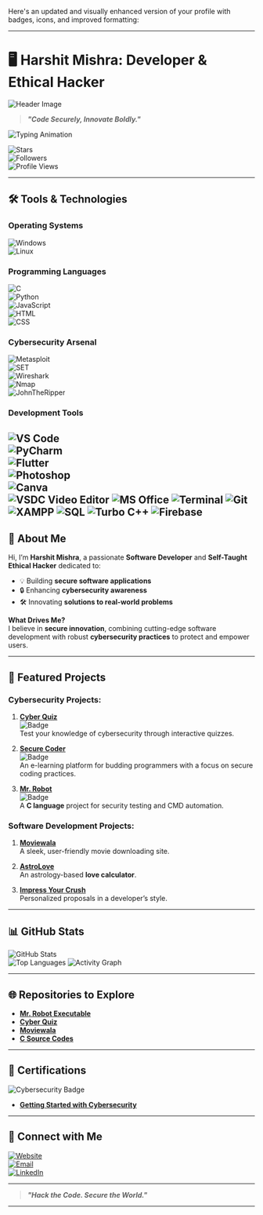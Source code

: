 Here's an updated and visually enhanced version of your profile with badges, icons, and improved formatting:  

---

# 🖥️ **Harshit Mishra: Developer & Ethical Hacker**  

![Header Image](https://github.com/mishra9759harshit/githost/blob/main/images%20(4).jpeg?raw=true)  

> **_"Code Securely, Innovate Boldly."_**  

![Typing Animation](https://readme-typing-svg.herokuapp.com?color=00FF00&lines=Hi,+I'm+Harshit+Mishra!;Software+Developer+%26+Ethical+Hacker;Expert+in+C,+Python,+JavaScript;Creating+Secure+and+Innovative+Solutions;Cybersecurity+Enthusiast;Web+Developer+%26+Problem+Solver)  


![Stars](https://img.shields.io/github/stars/mishra9759harshit/exe?label=Repo%20Stars&style=for-the-badge)  
![Followers](https://img.shields.io/github/followers/mishra9759harshit?label=GitHub%20Followers&style=for-the-badge)  
![Profile Views](https://komarev.com/ghpvc/?username=mishra9759harshit&label=Profile%20Views&color=blue&style=for-the-badge)  

---

## 🛠️ **Tools & Technologies**  

### **Operating Systems**  
![Windows](https://img.shields.io/badge/Windows-XP,%202000,%207,%208,%2010,%2011-blue?style=flat-square&logo=windows)  
![Linux](https://img.shields.io/badge/Linux-Kali,%20Ubuntu,%20Parrot,%20Debian-blue?style=flat-square&logo=linux)  

### **Programming Languages**  
![C](https://img.shields.io/badge/C-Language-blue?style=flat-square&logo=c)  
![Python](https://img.shields.io/badge/Python-Language-blue?style=flat-square&logo=python)  
![JavaScript](https://img.shields.io/badge/JavaScript-Language-blue?style=flat-square&logo=javascript)  
![HTML](https://img.shields.io/badge/HTML-Markup-blue?style=flat-square&logo=html5)  
![CSS](https://img.shields.io/badge/CSS-Styling-blue?style=flat-square&logo=css3)  

### **Cybersecurity Arsenal**  
![Metasploit](https://img.shields.io/badge/Metasploit-Framework-blue?style=flat-square&logo=metasploit)  
![SET](https://img.shields.io/badge/SET-Social%20Engineering%20Toolkit-blue?style=flat-square)  
![Wireshark](https://img.shields.io/badge/Wireshark-Network%20Analyzer-blue?style=flat-square&logo=wireshark)  
![Nmap](https://img.shields.io/badge/Nmap-Network%20Scanner-blue?style=flat-square)  
![JohnTheRipper](https://img.shields.io/badge/John%20the%20Ripper-Password%20Cracker-blue?style=flat-square)  

### **Development Tools**  
![VS Code](https://img.shields.io/badge/VSCode-Editor-blue?style=flat-square&logo=visualstudiocode)  
![PyCharm](https://img.shields.io/badge/PyCharm-IDE-blue?style=flat-square&logo=pycharm)  
![Flutter](https://img.shields.io/badge/Flutter-Mobile%20Development-blue?style=flat-square&logo=flutter)  
![Photoshop](https://img.shields.io/badge/Photoshop-Design-blue?style=flat-square&logo=adobephotoshop)  
![Canva](https://img.shields.io/badge/Canva-Design-blue?style=flat-square&logo=canva)  
![VSDC Video Editor](https://img.shields.io/badge/VSDC%20Video%20Editor-Video%20Editing-orange?style=flat-square&logo=vlc-media-player)
![MS Office](https://img.shields.io/badge/MS%20Office-Productivity-blue?style=flat-square&logo=microsoft-office)
![Terminal](https://img.shields.io/badge/Terminal-Scripting-black?style=flat-square&logo=windows-terminal)
![Git](https://img.shields.io/badge/Git-Version%20Control-orange?style=flat-square&logo=git)
![XAMPP](https://img.shields.io/badge/XAMPP-Server%20Management-orange?style=flat-square&logo=xampp)
![SQL](https://img.shields.io/badge/SQL-Database-green?style=flat-square&logo=postgresql)
![Turbo C++](https://img.shields.io/badge/Turbo%20C++-Programming-blue?style=flat-square&logo=cplusplus)
![Firebase](https://img.shields.io/badge/Firebase-Backend-yellow?style=flat-square&logo=firebase)
---

## 🌌 **About Me**  

Hi, I’m **Harshit Mishra**, a passionate **Software Developer** and **Self-Taught Ethical Hacker** dedicated to:  
- 💡 Building **secure software applications**  
- 🔒 Enhancing **cybersecurity awareness**  
- 🛠️ Innovating **solutions to real-world problems**  

**What Drives Me?**  
I believe in **secure innovation**, combining cutting-edge software development with robust **cybersecurity practices** to protect and empower users.  

---

## 🚀 **Featured Projects**  

### **Cybersecurity Projects:**  
1. [**Cyber Quiz**](https://pcgames.vercel.app/)  
   ![Badge](https://img.shields.io/badge/Cybersecurity-Quiz-blue?style=flat-square)  
   Test your knowledge of cybersecurity through interactive quizzes.  

2. [**Secure Coder**](https://securecoder.vercel.app/)  
   ![Badge](https://img.shields.io/badge/E--Learning-Secure%20Coding-blue?style=flat-square)  
   An e-learning platform for budding programmers with a focus on secure coding practices.  

3. [**Mr. Robot**](https://github.com/mishra9759harshit/exe)  
   ![Badge](https://img.shields.io/badge/Command--Line-Automation-blue?style=flat-square)  
   A **C language** project for security testing and CMD automation.  

### **Software Development Projects:**  
1. [**Moviewala**](https://github.com/mishra9759harshit/Moviewala)  
   A sleek, user-friendly movie downloading site.  

2. [**AstroLove**](https://astrolove.vercel.app/)  
   An astrology-based **love calculator**.  

3. [**Impress Your Crush**](https://astrolove.vercel.app/single.html)  
   Personalized proposals in a developer’s style.  

---

## 📊 **GitHub Stats**  

![GitHub Stats](https://github-readme-stats.vercel.app/api?username=mishra9759harshit&show_icons=true&theme=radical)  
![Top Languages](https://github-readme-stats.vercel.app/api/top-langs/?username=mishra9759harshit&layout=compact&theme=radical&langs_count=10) 
![Activity Graph](https://github-readme-activity-graph.vercel.app/graph?username=mishra9759harshit&theme=github-dark&hide_border=true)

---

## 🌐 **Repositories to Explore**  

- [**Mr. Robot Executable**](https://github.com/mishra9759harshit/exe)  
- [**Cyber Quiz**](https://github.com/mishra9759harshit/cyberquiz)  
- [**Moviewala**](https://github.com/mishra9759harshit/Moviewala)  
- [**C Source Codes**](https://github.com/mishra9759harshit/C-source-codes)  

---

## 🏅 **Certifications**  

![Cybersecurity Badge](https://images.credly.com/size/160x160/images/50b96632-6cbb-40b7-ac0e-b83f49ff7f94/image.png)  
- **[Getting Started with Cybersecurity](https://www.credly.com/badges/4298d4e7-7f68-42d8-b71d-d0c4222b4fb1/public_url)**  

---

## 🌟 **Connect with Me**  

[![Website](https://img.shields.io/badge/Website-Harshit%20Mishra-blue?style=flat-square&logo=vercel)](https://mishraharshit.vercel.app)  
[![Email](https://img.shields.io/badge/Email-mishra9759harshit@gmail.com-blue?style=flat-square&logo=gmail)](mailto:mishra9759harshit@gmail.com)  
[![LinkedIn](https://img.shields.io/badge/LinkedIn-Harshit%20Mishra-blue?style=flat-square&logo=linkedin)](https://www.linkedin.com/in/harshit-mishra-mr-robot)  

---

> **_"Hack the Code. Secure the World."_**

---
